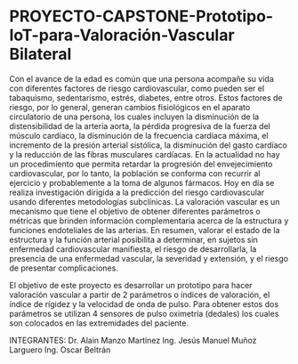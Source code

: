# PROYECTO-CAPSTONE-Prototipo-IoT-para-Valoración-Vascular Bilateral
Con el avance de la edad es común que una persona acompañe su vida con diferentes factores de riesgo cardiovascular, como pueden ser el tabaquismo, sedentarismo, estrés, diabetes, entre otros. Estos factores de riesgo, por lo general, generan cambios fisiológicos en el aparato circulatorio de una persona, los cuales incluyen la disminución de la distensibilidad de la arteria aorta, la pérdida progresiva de la fuerza del músculo cardíaco, la disminución de la frecuencia cardíaca máxima, el incremento de la presión arterial sistólica, la disminución del gasto cardíaco y la reducción de las fibras musculares cardíacas. En la actualidad no hay un procedimiento que permita retardar la progresión del envejecimiento cardiovascular, por lo tanto, la población se conforma con recurrir al ejercicio y probablemente a la toma de algunos fármacos. Hoy en día se realiza investigación dirigida a la predicción del riesgo cardiovascular usando diferentes metodologías subclínicas. La valoración vascular es un mecanismo que tiene el objetivo de obtener diferentes parámetros o métricas que brinden información complementaria acerca de la estructura y funciones endoteliales de las arterias. En resumen, valorar el estado de la estructura y la función arterial posibilita a determinar, en sujetos sin enfermedad cardiovascular manifiesta, el riesgo de desarrollarla, la presencia de una enfermedad vascular, la severidad y extensión, y el riesgo de presentar complicaciones.


El objetivo de este proyecto es desarrollar un prototipo para hacer valoración vascular a partir de 2 parámetros o índices de valoración, el índice de rígidez y la velocidad de onda de pulso. Para obtener estos dos parámetros se utilizan 4 sensores de pulso oximetría (dedales) los cuales son colocados en las extremidades del paciente.


INTEGRANTES:
Dr. Alain Manzo Martínez 
Ing. Jesús Manuel Muñoz Larguero
Ing. Oscar Beltrán







